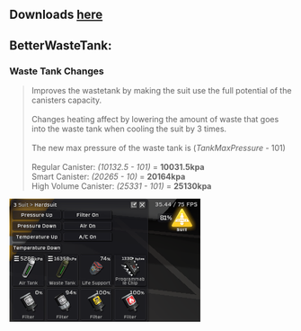 ## Downloads [here](https://github.com/TerameTechYT/StationeersSharp/tree/development/Build/x64/Release)

## BetterWasteTank:
### Waste Tank Changes
> Improves the wastetank by making the suit use the full potential of the canisters capacity. <br><br>
> Changes heating affect by lowering the amount of waste that goes into the waste tank when cooling the suit by 3 times. <br><br>
> The new max pressure of the waste tank is (*TankMaxPressure* - 101) <br><br>
> Regular Canister: *(10132.5 - 101)* = **10031.5kpa** <br>
> Smart Canister: *(20265 - 10)* = **20164kpa** <br>
> High Volume Canister: *(25331 - 101)* = **25130kpa** <br>

![Image](../../Images/BWT/waste_high_pressure.png)